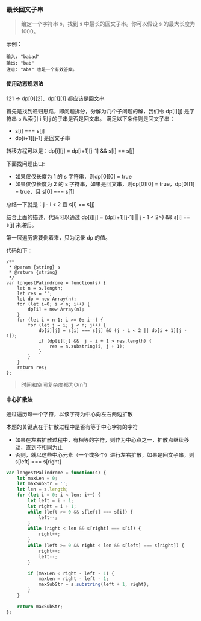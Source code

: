 ### 最长回文子串

> 给定一个字符串 s，找到 s 中最长的回文子串。你可以假设 s 的最大长度为 1000。

示例：
```
输入: "babad"
输出: "bab"
注意: "aba" 也是一个有效答案。
```

#### 使用动态规划法

121 -> dp[0][2]、dp[1][1] 都应该是回文串

首先是找到递归思路，即问题拆分，分解为几个子问题的解，我们令 dp[i][j] 是字符串 s 从索引 i 到 j 的子串是否是回文串。
满足以下条件则是回文子串：
- s[i] === s[j]
- dp[i+1][j-1] 是回文子串

转移方程可以是：dp[i][j] = dp[i+1][j-1] && s[i] == s[j]

下面找问题出口:
- 如果仅仅长度为 1 的 s 字符串，则dp[0][0] = true
- 如果仅仅长度为 2 的 s 字符串，如果是回文串，则dp[0][0] = true，dp[0][1] = true，且 s[0] === s[1]

总结一下就是：j - i < 2 且 s[i] == s[j]

结合上面的描述，代码可以通过 dp[i][j] = (dp[i+1][j-1] || j - 1 < 2>) && s[i] == s[j] 来递归。

第一层遍历需要倒着来，只为记录 dp 的值。

代码如下：
```JS
/**
 * @param {string} s
 * @return {string}
 */
var longestPalindrome = function(s) {
    let n = s.length;
    let res = '';
    let dp = new Array(n);
    for (let i=0; i < n; i++) {
        dp[i] = new Array(n);
    }
    for (let i = n-1; i >= 0; i--) {
        for (let j = i; j < n; j++) {
            dp[i][j] = s[i] === s[j] && (j - i < 2 || dp[i + 1][j - 1]);
            if (dp[i][j] &&  j - i + 1 > res.length) {
                res = s.substring(i, j + 1);
            }
        }
    }
    return res;
};
```
> 时间和空间复杂度都为O(n²)

#### 中心扩散法
通过遍历每一个字符，以该字符为中心向左右两边扩散

本题的关键点在于扩散过程中是否有等于中心字符的字符

- 如果在左右扩散过程中，有相等的字符，则作为中心点之一，扩散点继续移动，直到不相同为止
- 否则，就以这些中心元素（一个或多个）进行左右扩散，如果是回文子串，则 s[left] === s[right]

```js
var longestPalindrome = function(s) {
    let maxLen = 0;
    let maxSubStr = '';
    let len = s.length;
    for (let i = 0; i < len; i++) {
        let left = i - 1;
        let right = i + 1;
        while (left >= 0 && s[left] === s[i]) {
            left--;
        }
        while (right < len && s[right] === s[i]) {
            right++;
        }
        while (left >= 0 && right < len && s[left] === s[right]) {
            right++;
            left--;
        }

        if (maxLen < right - left - 1) {
            maxLen = right - left - 1;
            maxSubStr = s.substring(left + 1, right);
        }
    }

    return maxSubStr;
};
```
